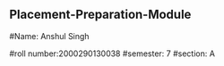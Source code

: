 ## Placement-Preparation-Module

#Name: Anshul Singh

#roll number:2000290130038
#semester: 7
#section: A
